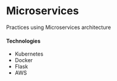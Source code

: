 # Microservices

Practices using Microservices architecture

#### Technologies

-   Kubernetes
-   Docker
-   Flask
-   AWS
